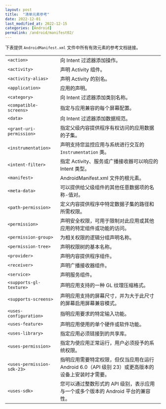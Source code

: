 ```yaml
---
layout: post
title:  "清单元素参考"
date: 2022-12-01
last_modified_at: 2022-12-15
categories: [Android]
permalink: /android/manifest02/
---
```


下表提供 `AndroidManifest.xml` 文件中所有有效元素的参考文档链接。

|                            |                                                              |
| -------------------------- | :----------------------------------------------------------- |
| `<action>`                 | 向 Intent 过滤器添加操作。                                   |
| `<activity>`               | 声明 Activity 组件。                                         |
| `<activity-alias>`         | 声明 Activity 的别名。                                       |
| `<application>`            | 应用的声明。                                                 |
| `<category>`               | 向 Intent 过滤器添加类别名称。                               |
| `<compatible-screens>`     | 指定与应用兼容的每个屏幕配置。                               |
| `<data>`                   | 向 Intent 过滤器添加数据规范。                               |
| `<grant-uri-permission>`   | 指定父级内容提供程序有权访问的应用数据的子集。               |
| `<instrumentation>`        | 声明支持您监控应用与系统进行交互的 `Instrumentation` 类。    |
| `<intent-filter>`          | 指定 Activity、服务或广播接收器可以响应的 Intent 类型。      |
| `<manifest>`               | AndroidManifest.xml 文件的根元素。                           |
| `<meta-data>`              | 可以提供给父级组件的其他任意数据项的名称-值对。              |
| `<path-permission>`        | 定义内容提供程序中特定数据子集的路径和所需权限。             |
| `<permission>`             | 声明安全权限，可用于限制对此应用或其他应用的特定组件或功能的访问。 |
| `<permission-group>`       | 为相关权限的逻辑分组声明名称。                               |
| `<permission-tree>`        | 声明权限树的基本名称。                                       |
| `<provider>`               | 声明内容提供程序组件。                                       |
| `<receiver>`               | 声明广播接收器组件。                                         |
| `<service>`                | 声明服务组件。                                               |
| `<supports-gl-texture>`    | 声明应用支持的一种 GL 纹理压缩格式。                         |
| `<supports-screens>`       | 声明应用支持的屏幕尺寸，并为大于此尺寸的屏幕启用屏幕兼容模式。 |
| `<uses-configuration>`     | 指明应用要求的特定输入功能。                                 |
| `<uses-feature>`           | 声明应用使用的单个硬件或软件功能。                           |
| `<uses-library>`           | 指定应用必须链接到的共享库。                                 |
| `<uses-permission>`        | 指定为使应用正常运行，用户必须授予的系统权限。               |
| `<uses-permission-sdk-23>` | 指明应用需要特定权限，但仅当应用在运行 Android 6.0（API 级别 23）或更高版本的设备上安装时才需要。 |
| `<uses-sdk>`               | 您可以通过整数形式的 API 级别，表示应用与一个或多个版本的 Android 平台的兼容性。 |
